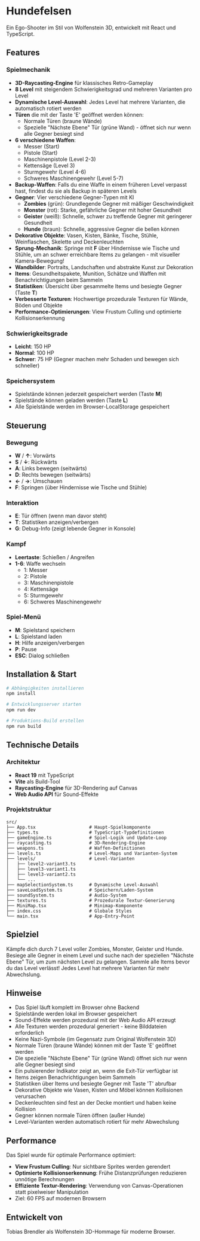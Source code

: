 # Hundefelsen

Ein Ego-Shooter im Stil von Wolfenstein 3D, entwickelt mit React und TypeScript.

## Features

### Spielmechanik
- **3D-Raycasting-Engine** für klassisches Retro-Gameplay
- **8 Level** mit steigendem Schwierigkeitsgrad und mehreren Varianten pro Level
- **Dynamische Level-Auswahl**: Jedes Level hat mehrere Varianten, die automatisch rotiert werden
- **Türen** die mit der Taste 'E' geöffnet werden können:
  - Normale Türen (braune Wände)
  - Spezielle "Nächste Ebene" Tür (grüne Wand) - öffnet sich nur wenn alle Gegner besiegt sind
- **6 verschiedene Waffen**:
  - Messer (Start)
  - Pistole (Start)
  - Maschinenpistole (Level 2-3)
  - Kettensäge (Level 3)
  - Sturmgewehr (Level 4-6)
  - Schweres Maschinengewehr (Level 5-7)
- **Backup-Waffen**: Falls du eine Waffe in einem früheren Level verpasst hast, findest du sie als Backup in späteren Levels
- **Gegner**: Vier verschiedene Gegner-Typen mit KI
  - **Zombies** (grün): Grundlegende Gegner mit mäßiger Geschwindigkeit
  - **Monster** (rot): Starke, gefährliche Gegner mit hoher Gesundheit
  - **Geister** (weiß): Schnelle, schwer zu treffende Gegner mit geringerer Gesundheit
  - **Hunde** (braun): Schnelle, aggressive Gegner die bellen können
- **Dekorative Objekte**: Vasen, Kisten, Bänke, Tische, Stühle, Weinflaschen, Skelette und Deckenleuchten
- **Sprung-Mechanik**: Springe mit **F** über Hindernisse wie Tische und Stühle, um an schwer erreichbare Items zu gelangen - mit visueller Kamera-Bewegung!
- **Wandbilder**: Portraits, Landschaften und abstrakte Kunst zur Dekoration
- **Items**: Gesundheitspakete, Munition, Schätze und Waffen mit Benachrichtigungen beim Sammeln
- **Statistiken**: Übersicht über gesammelte Items und besiegte Gegner (Taste **T**)
- **Verbesserte Texturen**: Hochwertige prozedurale Texturen für Wände, Böden und Objekte
- **Performance-Optimierungen**: View Frustum Culling und optimierte Kollisionserkennung

### Schwierigkeitsgrade
- **Leicht**: 150 HP
- **Normal**: 100 HP
- **Schwer**: 75 HP (Gegner machen mehr Schaden und bewegen sich schneller)

### Speichersystem
- Spielstände können jederzeit gespeichert werden (Taste **M**)
- Spielstände können geladen werden (Taste **L**)
- Alle Spielstände werden im Browser-LocalStorage gespeichert

## Steuerung

### Bewegung
- **W** / **↑**: Vorwärts
- **S** / **↓**: Rückwärts
- **A**: Links bewegen (seitwärts)
- **D**: Rechts bewegen (seitwärts)
- **←** / **→**: Umschauen
- **F**: Springen (über Hindernisse wie Tische und Stühle)

### Interaktion
- **E**: Tür öffnen (wenn man davor steht)
- **T**: Statistiken anzeigen/verbergen
- **G**: Debug-Info (zeigt lebende Gegner in Konsole)

### Kampf
- **Leertaste**: Schießen / Angreifen
- **1-6**: Waffe wechseln
  - 1: Messer
  - 2: Pistole
  - 3: Maschinenpistole
  - 4: Kettensäge
  - 5: Sturmgewehr
  - 6: Schweres Maschinengewehr

### Spiel-Menü
- **M**: Spielstand speichern
- **L**: Spielstand laden
- **H**: Hilfe anzeigen/verbergen
- **P**: Pause
- **ESC**: Dialog schließen

## Installation & Start

```bash
# Abhängigkeiten installieren
npm install

# Entwicklungsserver starten
npm run dev

# Produktions-Build erstellen
npm run build
```

## Technische Details

### Architektur
- **React 19** mit TypeScript
- **Vite** als Build-Tool
- **Raycasting-Engine** für 3D-Rendering auf Canvas
- **Web Audio API** für Sound-Effekte

### Projektstruktur
```
src/
├── App.tsx                    # Haupt-Spielkomponente
├── types.ts                   # TypeScript-Typdefinitionen
├── gameEngine.ts              # Spiel-Logik und Update-Loop
├── raycasting.ts              # 3D-Rendering-Engine
├── weapons.ts                 # Waffen-Definitionen
├── levels.ts                  # Level-Maps und Varianten-System
├── levels/                    # Level-Varianten
│   ├── level2-variant3.ts
│   ├── level3-variant1.ts
│   ├── level3-variant2.ts
│   └── ...
├── mapSelectionSystem.ts      # Dynamische Level-Auswahl
├── saveLoadSystem.ts          # Speichern/Laden-System
├── soundSystem.ts             # Audio-System
├── textures.ts                # Prozedurale Textur-Generierung
├── MiniMap.tsx                # Minimap-Komponente
├── index.css                  # Globale Styles
└── main.tsx                   # App-Entry-Point
```

## Spielziel

Kämpfe dich durch 7 Level voller Zombies, Monster, Geister und Hunde. Besiege alle Gegner in einem Level und suche nach der speziellen "Nächste Ebene" Tür, um zum nächsten Level zu gelangen. Sammle alle Items bevor du das Level verlässt! Jedes Level hat mehrere Varianten für mehr Abwechslung.

## Hinweise

- Das Spiel läuft komplett im Browser ohne Backend
- Spielstände werden lokal im Browser gespeichert
- Sound-Effekte werden prozedural mit der Web Audio API erzeugt
- Alle Texturen werden prozedural generiert - keine Bilddateien erforderlich
- Keine Nazi-Symbole (im Gegensatz zum Original Wolfenstein 3D)
- Normale Türen (braune Wände) können mit der Taste 'E' geöffnet werden
- Die spezielle "Nächste Ebene" Tür (grüne Wand) öffnet sich nur wenn alle Gegner besiegt sind
- Ein pulsierender Indikator zeigt an, wenn die Exit-Tür verfügbar ist
- Items zeigen Benachrichtigungen beim Sammeln
- Statistiken über Items und besiegte Gegner mit Taste 'T' abrufbar
- Dekorative Objekte wie Vasen, Kisten und Möbel können Kollisionen verursachen
- Deckenleuchten sind fest an der Decke montiert und haben keine Kollision
- Gegner können normale Türen öffnen (außer Hunde)
- Level-Varianten werden automatisch rotiert für mehr Abwechslung

## Performance

Das Spiel wurde für optimale Performance optimiert:
- **View Frustum Culling**: Nur sichtbare Sprites werden gerendert
- **Optimierte Kollisionserkennung**: Frühe Distanzprüfungen reduzieren unnötige Berechnungen
- **Effiziente Textur-Rendering**: Verwendung von Canvas-Operationen statt pixelweiser Manipulation
- Ziel: 60 FPS auf modernen Browsern

## Entwickelt von

Tobias Brendler als Wolfenstein 3D-Hommage für moderne Browser.
